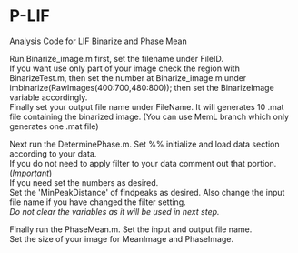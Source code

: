 # P-LIF
Analysis Code for LIF
Binarize and Phase Mean

Run Binarize_image.m first, set the filename under FileID.  
If you want use only part of your image check the region with BinarizeTest.m, 
then set the number at Binarize_image.m under imbinarize(RawImages(400:700,480:800)); then set the BinarizeImage variable accordingly.  
Finally set your output file name under FileName.
It will generates 10 .mat file containing the binarized image. (You can use MemL branch which only generates one .mat file)  

Next run the DeterminePhase.m. Set %% initialize and load data section according to your data.  
If you do not need to apply filter to your data comment out that portion. (*Important*)  
If you need set the numbers as desired.  
Set the 'MinPeakDistance' of findpeaks as desired. Also change the input file name if you have changed the filter setting.  
_Do not clear the variables as it will be used in next step._  

Finally run the PhaseMean.m. Set the input and output file name.  
Set the size of your image for MeanImage and PhaseImage.  


